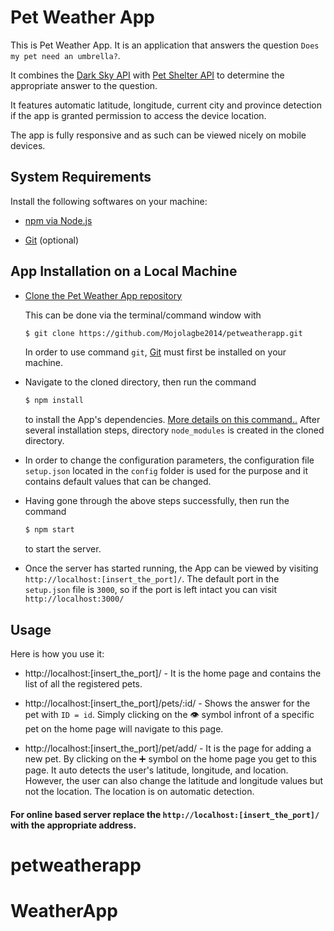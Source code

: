 Pet Weather App
==============

This is Pet Weather App. It is an application that answers the question `Does my pet need an umbrella?`. 

It combines the [Dark Sky API](https://darksky.net/dev/account) with [Pet Shelter API](https://github.com/Mojolagbe2014/petshelterapi) to determine the appropriate answer to the question.

It features automatic latitude, longitude, current city and province detection if the app is granted permission to access the device location.

The app is fully responsive and as such can be viewed nicely on mobile devices.



System Requirements
-------------------

Install the following softwares on your machine:

 * [npm via Node.js](https://www.npmjs.com/get-npm)

 * [Git](https://git-scm.com/downloads) (optional)


App Installation on a Local Machine
-----------------------------------

  * [Clone the Pet Weather App repository](https://github.com/Mojolagbe2014/petweatherapp.git) 
  
    This can be done via the terminal/command window with 
    ```bash
    $ git clone https://github.com/Mojolagbe2014/petweatherapp.git
    ```
    In order to use command `git`, [Git](https://git-scm.com/downloads) must first be installed on your machine.
    
  * Navigate to the cloned directory, then run the command 
    ```bash 
    $ npm install 
    ```
    to install the App's dependencies. [More details on this command..](https://docs.npmjs.com/cli/install) After several   installation steps, directory `node_modules` is created in the cloned directory.
  
  * In order to change the configuration parameters, the configuration file `setup.json` located in the `config` folder is used for the purpose and it contains default values that can be changed.
  
  * Having gone through the above steps successfully, then run the command
    ```bash 
    $ npm start 
    ``` 
    to start the server.
  
  * Once the server has started running, the App can be viewed by visiting `http://localhost:[insert_the_port]/`. The default port in the `setup.json` file is `3000`, so if the port is left intact you can visit `http://localhost:3000/`

Usage
-----

Here is how you use it:

  * http://localhost:[insert_the_port]/           - It is the home page and contains the list of all the registered pets.
  
  * http://localhost:[insert_the_port]/pets/:id/  - Shows the answer for the pet with `ID = id`. Simply clicking on the :eye: symbol infront of a specific pet on the home page will navigate to this page.
  
  * http://localhost:[insert_the_port]/pet/add/   - It is the page for adding a new pet. By clicking on the :heavy_plus_sign: symbol on the home page you get to this page. It auto detects the user's latitude, longitude, and location. However, the user can also change the latitude and longitude values but not the location. The location is on automatic detection.

#### For online based server replace the `http://localhost:[insert_the_port]/` with the appropriate address.



# petweatherapp
# WeatherApp
